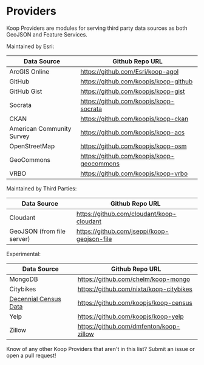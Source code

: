 # Providers

Koop Providers are modules for serving third party data sources as both GeoJSON and Feature Services.

Maintained by Esri:

| Data Source | Github Repo URL |
| ----------- | --------------- |
| ArcGIS Online | https://github.com/Esri/koop-agol |
| GitHub | https://github.com/koopjs/koop-github |
| GitHub Gist | https://github.com/koopjs/koop-gist |
| Socrata | https://github.com/koopjs/koop-socrata |
| CKAN | https://github.com/koopjs/koop-ckan |
| American Community Survey | https://github.com/koopjs/koop-acs |
| OpenStreetMap | https://github.com/koopjs/koop-osm |
| GeoCommons | https://github.com/koopjs/koop-geocommons |
| VRBO | https://github.com/koopjs/koop-vrbo |

Maintained by Third Parties:

| Data Source | Github Repo URL |
| ----------- | --------------- |
| Cloudant | https://github.com/cloudant/koop-cloudant |
| GeoJSON (from file server) | https://github.com/jseppi/koop-geojson-file |

Experimental:

| Data Source | Github Repo URL |
| ----------- | --------------- |
| MongoDB | https://github.com/chelm/koop-mongo |
| Citybikes | https://github.com/nixta/koop-citybikes |
| [Decennial Census Data](http://www.census.gov/data/developers/data-sets/decennial-census-data.html) | https://github.com/koopjs/koop-census |
| Yelp | https://github.com/koopjs/koop-yelp |
| Zillow | https://github.com/dmfenton/koop-zillow |

Know of any other Koop Providers that aren't in this list? Submit an issue or open a pull request!
